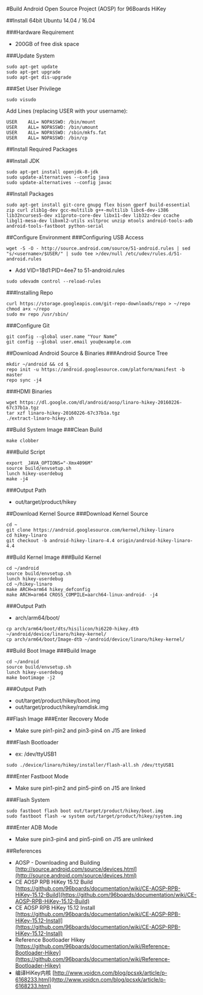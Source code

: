 #Build Android Open Source Project (AOSP) for 96Boards HiKey

##Install 64bit Ubuntu 14.04 / 16.04

###Hardware Requirement
* 200GB of free disk space

###Update System
```
sudo apt-get update
sudo apt-get upgrade
sudo apt-get dis-upgrade
```

###Set User Privilege
```
sudo visudo
```
Add Lines (replacing USER with your username):
```
USER    ALL= NOPASSWD: /bin/mount
USER    ALL= NOPASSWD: /bin/umount
USER    ALL= NOPASSWD: /sbin/mkfs.fat
USER    ALL= NOPASSWD: /bin/cp
```

##Install Required Packages

##Install JDK
```
sudo apt-get install openjdk-8-jdk
sudo update-alternatives --config java
sudo update-alternatives --config javac
```

##Install Packages
```
sudo apt-get install git-core gnupg flex bison gperf build-essential zip curl zlib1g-dev gcc-multilib g++-multilib libc6-dev-i386 lib32ncurses5-dev x11proto-core-dev libx11-dev lib32z-dev ccache libgl1-mesa-dev libxml2-utils xsltproc unzip mtools android-tools-adb android-tools-fastboot python-serial
```

##Configure Environment
###Configuring USB Access
```
wget -S -O - http://source.android.com/source/51-android.rules | sed "s/<username>/$USER/" | sudo tee >/dev/null /etc/udev/rules.d/51-android.rules
```
* Add VID=18d1:PID=4ee7 to 51-android.rules
```
sudo udevadm control --reload-rules
```

###Installing Repo
```
curl https://storage.googleapis.com/git-repo-downloads/repo > ~/repo
chmod a+x ~/repo
sudo mv repo /usr/sbin/
```

###Configure Git
```
git config --global user.name "Your Name“
git config --global user.email you@example.com
```

##Download Android Source & Binaries
###Android Source Tree
```
mkdir ~/android && cd $_
repo init -u https://android.googlesource.com/platform/manifest -b master
repo sync -j4
```

###HDMI Binaries
```
wget https://dl.google.com/dl/android/aosp/linaro-hikey-20160226-67c37b1a.tgz
tar xzf linaro-hikey-20160226-67c37b1a.tgz
./extract-linaro-hikey.sh
```

##Build System Image
###Clean Build
```
make clobber
```

###Build Script
```
export _JAVA_OPTIONS="-Xmx4096M"
source build/envsetup.sh
lunch hikey-userdebug
make -j4
```

###Output Path
* out/target/product/hikey

##Download Kernel Source
###Download Kernel Source
```
cd ~
git clone https://android.googlesource.com/kernel/hikey-linaro
cd hikey-linaro
git checkout -b android-hikey-linaro-4.4 origin/android-hikey-linaro-4.4
```

##Build Kernel Image
###Build Kernel
```
cd ~/android
source build/envsetup.sh
lunch hikey-userdebug
cd ~/hikey-linaro
make ARCH=arm64 hikey_defconfig
make ARCH=arm64 CROSS_COMPILE=aarch64-linux-android- -j4
```

###Output Path
* arch/arm64/boot/
```
cp arch/arm64/boot/dts/hisilicon/hi6220-hikey.dtb ~/android/device/linaro/hikey-kernel/
cp arch/arm64/boot/Image-dtb ~/android/device/linaro/hikey-kernel/
```

##Build Boot Image
###Build Image
```
cd ~/android
source build/envsetup.sh
lunch hikey-userdebug
make bootimage -j2
```

###Output Path
* out/target/product/hikey/boot.img
* out/target/product/hikey/ramdisk.img

##Flash Image
###Enter Recovery Mode
* Make sure pin1-pin2 and pin3-pin4 on J15 are linked

###Flash Bootloader
* ex: /dev/ttyUSB1
```
sudo ./device/linaro/hikey/installer/flash-all.sh /dev/ttyUSB1
```

###Enter Fastboot Mode
* Make sure pin1-pin2 and pin5-pin6 on J15 are linked

###Flash System
```
sudo fastboot flash boot out/target/product/hikey/boot.img
sudo fastboot flash -w system out/target/product/hikey/system.img
```

###Enter ADB Mode
* Make sure pin3-pin4 and pin5-pin6 on J15 are unlinked

##References
* AOSP - Downloading and Building [http://source.android.com/source/devices.html](http://source.android.com/source/devices.html)
* CE AOSP RPB HiKey 15.12 Build [https://github.com/96boards/documentation/wiki/CE-AOSP-RPB-HiKey-15.12-Build](https://github.com/96boards/documentation/wiki/CE-AOSP-RPB-HiKey-15.12-Build)
* CE AOSP RPB HiKey 15.12 Install [https://github.com/96boards/documentation/wiki/CE-AOSP-RPB-HiKey-15.12-Install](https://github.com/96boards/documentation/wiki/CE-AOSP-RPB-HiKey-15.12-Install)
* Reference Bootloader Hikey [https://github.com/96boards/documentation/wiki/Reference-Bootloader-Hikey](https://github.com/96boards/documentation/wiki/Reference-Bootloader-Hikey)
* 编译HiKey内核 [http://www.voidcn.com/blog/pcsxk/article/p-6168233.html](http://www.voidcn.com/blog/pcsxk/article/p-6168233.html)
